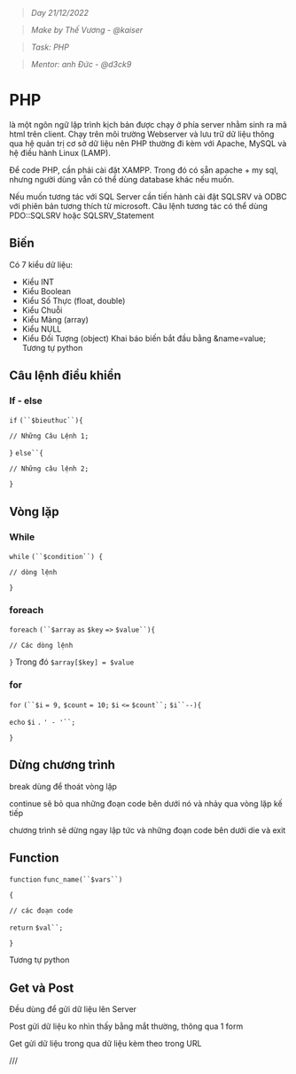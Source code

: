 
> *Day 21/12/2022*

> *Make by Thế Vương - @kaiser*

> *Task: PHP*	

> *Mentor: anh Đức - @d3ck9*

# PHP 
là một ngôn ngữ lập trình kịch bản được chạy ở phía server nhằm sinh ra mã html trên client. Chạy trên môi trường Webserver và lưu trữ dữ liệu thông qua hệ quản trị cơ sở dữ liệu nên PHP thường đi kèm với Apache, MySQL và hệ điều hành Linux (LAMP).

Để code PHP, cần phải cài đặt XAMPP. Trong đó có sẵn apache + my sql, nhưng người dùng vẫn có thể dùng database khác nếu muốn. 

Nếu muốn tương tác với SQL Server cần tiến hành cài đặt SQLSRV và ODBC với phiên bản tương thích từ microsoft. Câu lệnh tương tác có thể dùng PDO::SQLSRV hoặc SQLSRV_Statement 

## Biến
Có 7 kiểu dữ liệu: 
-   Kiểu INT
-   Kiểu Boolean
-   Kiểu Số Thực (float, double)
-   Kiểu Chuỗi
-   Kiểu Mảng (array)
-   Kiểu NULL
-   Kiểu Đối Tượng (object)
Khai báo biến bắt đầu bằng &name=value;
Tương tự python

## Câu lệnh điều khiển
### If - else

`if` `(``$bieuthuc``){`

`// Những Câu Lệnh 1;`

`}` `else``{`

`// Những câu lệnh 2;`

`}`

## Vòng lặp
### While
`while` `(``$condition``) {`

`// dòng lệnh`

`}`

### foreach
`foreach` `(``$array` `as` `$key` `=>` `$value``){`

`// Các dòng lệnh`

`}`
Trong đó `$array[$key] = $value`

### for
`for` `(``$i` `= 9,` `$count` `= 10;` `$i` `<=` `$count``;` `$i``--){`

`echo` `$i` `.` `' - '``;`

`}`

## Dừng chương trình
break dùng để thoát vòng lặp

continue sẽ bỏ qua những đoạn code bên dưới nó và nhảy qua vòng lặp kế tiếp

chương trình sẽ dừng ngay lập tức và những đoạn code bên dưới die và exit

## Function 

`function` `func_name(``$vars``)`

`{`

`// các đoạn code`

`return` `$val``;`

`}`

Tương tự python

## Get và Post
Đều dùng để gửi dữ liệu lên Server

Post gửi dữ liệu ko nhìn thấy bằng mắt thường, thông qua 1 form

Get gửi dữ liệu trong qua dữ liệu kèm theo trong URL


///






